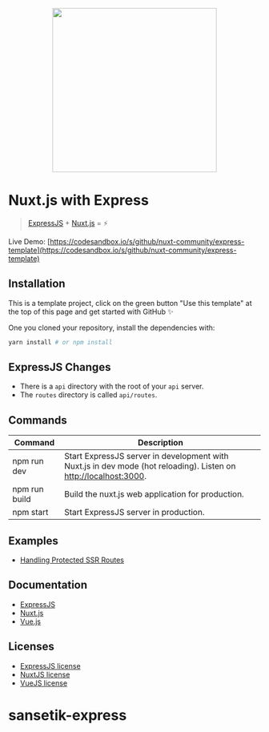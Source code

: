 <p align="center"><img width="328px" src="https://nuxtjs.org/logos/nuxt.svg"></p>


# Nuxt.js with Express

> [ExpressJS](http://expressjs.com/) + [Nuxt.js](https://nuxtjs.org) = :zap:

Live Demo: [https://codesandbox.io/s/github/nuxt-community/express-template](https://codesandbox.io/s/github/nuxt-community/express-template)

## Installation

This is a template project, click on the green button "Use this template" at the top of this page and get started with GitHub :sparkles:

One you cloned your repository, install the dependencies with:

```bash
yarn install # or npm install
```

## ExpressJS Changes

- There is a  `api` directory with the root of your `api` server.
- The `routes` directory is called `api/routes`.

## Commands

| Command | Description |
|---------|-------------|
| npm run dev | Start ExpressJS server in development with Nuxt.js in dev mode (hot reloading). Listen on [http://localhost:3000](http://localhost:3000). |
| npm run build | Build the nuxt.js web application for production. |
| npm start | Start ExpressJS server in production. |

## Examples

- [Handling Protected SSR Routes](https://github.com/nuxt/express/blob/master/protected-ssr-api.md)

## Documentation

- [ExpressJS](http://expressjs.com/en/guide/routing.html)
- [Nuxt.js](https://nuxtjs.org/guide/)
- [Vue.js](http://vuejs.org/guide/)

## Licenses

- [ExpressJS license](https://github.com/expressjs/express/blob/master/LICENSE)
- [NuxtJS license](https://github.com/nuxt/nuxt.js/blob/master/LICENSE.md)
- [VueJS license](https://github.com/vuejs/vue/blob/master/LICENSE)


# sansetik-express
